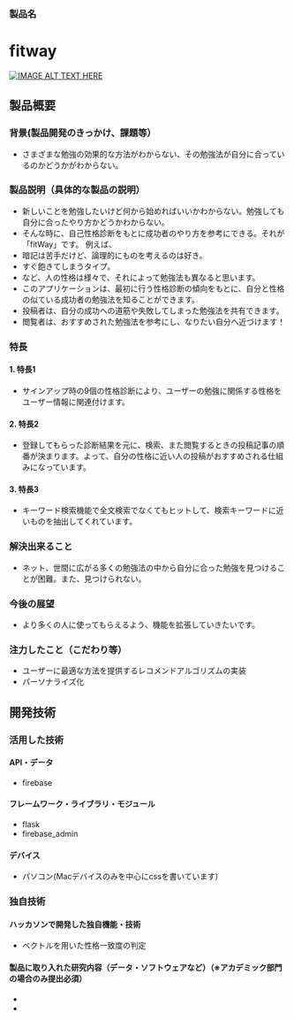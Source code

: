 ### 製品名 
# fitway
[![IMAGE ALT TEXT HERE](https://jphacks.com/wp-content/uploads/2021/07/JPHACKS2021_ogp.jpg)](https://www.youtube.com/watch?v=LUPQFB4QyVo)

## 製品概要
### 背景(製品開発のきっかけ、課題等）
* さまざまな勉強の効果的な方法がわからない、その勉強法が自分に合っているのかどうかがわからない。

### 製品説明（具体的な製品の説明）
* 新しいことを勉強したいけど何から始めればいいかわからない。勉強しても自分に合ったやり方かどうかわからない。
* そんな時に、自己性格診断をもとに成功者のやり方を参考にできる。それが「fitWay」です。
例えば、
* 暗記は苦手だけど、論理的にものを考えるのは好き。
* すぐ飽きてしまうタイプ。
* など、人の性格は様々で、それによって勉強法も異なると思います。
* このアプリケーションは、最初に行う性格診断の傾向をもとに、自分と性格の似ている成功者の勉強法を知ることができます。
* 投稿者は、自分の成功への道筋や失敗してしまった勉強法を共有できます。
* 閲覧者は、おすすめされた勉強法を参考にし、なりたい自分へ近づけます！
### 特長
#### 1. 特長1
* サインアップ時の9個の性格診断により、ユーザーの勉強に関係する性格をユーザー情報に関連付けます。

#### 2. 特長2
* 登録してもらった診断結果を元に、検索、また閲覧するときの投稿記事の順番が決まります。よって、自分の性格に近い人の投稿がおすすめされる仕組みになっています。

#### 3. 特長3
* キーワード検索機能で全文検索でなくてもヒットして、検索キーワードに近いものを抽出してくれています。

### 解決出来ること
* ネット、世間に広がる多くの勉強法の中から自分に合った勉強を見つけることが困難。また、見つけられない。
### 今後の展望
* より多くの人に使ってもらえるよう、機能を拡張していきたいです。
### 注力したこと（こだわり等）
* ユーザーに最適な方法を提供するレコメンドアルゴリズムの実装
* パーソナライズ化

## 開発技術
### 活用した技術
#### API・データ
* firebase


#### フレームワーク・ライブラリ・モジュール
* flask
* firebase_admin

#### デバイス
* パソコン(Macデバイスのみを中心にcssを書いています)

### 独自技術
#### ハッカソンで開発した独自機能・技術
* ベクトルを用いた性格一致度の判定

#### 製品に取り入れた研究内容（データ・ソフトウェアなど）（※アカデミック部門の場合のみ提出必須）
* 
* 
